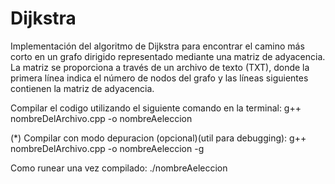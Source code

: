 # Dijkstra
Implementación del algoritmo de Dijkstra para encontrar el camino más corto en un grafo dirigido representado mediante una matriz de adyacencia. La matriz se proporciona a través de un archivo de texto (TXT), donde la primera línea indica el número de nodos del grafo y las líneas siguientes contienen la matriz de adyacencia.

Compilar el codigo utilizando el siguiente comando en la terminal:
g++ nombreDelArchivo.cpp -o nombreAeleccion

(*) Compilar con modo depuracion (opcional)(util para debugging):
      g++ nombreDelArchivo.cpp -o nombreAeleccion -g

Como runear una vez compilado:
./nombreAeleccion

